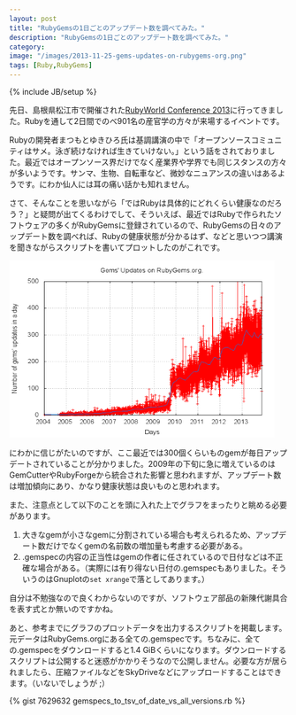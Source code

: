 ```yaml
---
layout: post
title: "RubyGemsの1日ごとのアップデート数を調べてみた。"
description: "RubyGemsの1日ごとのアップデート数を調べてみた。"
category:
image: "/images/2013-11-25-gems-updates-on-rubygems-org.png"
tags: [Ruby,RubyGems]
---
```

{% include JB/setup %}

先日、島根県松江市で開催された[RubyWorld Conference 2013](http://www.rubyworld-conf.org/ja/)に行ってきました。Rubyを通して2日間でのべ901名の産官学の方々が来場するイベントです。

Rubyの開発者まつもとゆきひろ氏は基調講演の中で「オープンソースコミュニティはサメ。泳ぎ続けなければ生きていけない。」という話をされておりました。最近ではオープンソース界だけでなく産業界や学界でも同じスタンスの方々が多いようです。サンマ、生物、自転車など、微妙なニュアンスの違いはあるようです。にわか仙人には耳の痛い話かも知れません。

さて、そんなことを思いながら「ではRubyは具体的にどれくらい健康なのだろう？」と疑問が出てくるわけでして、そういえば、最近ではRubyで作られたソフトウェアの多くがRubyGemsに登録されているので、RubyGemsの日々のアップデート数を調べれば、Rubyの健康状態が分かるはず、などと思いつつ講演を聞きながらスクリプトを書いてプロットしたのがこれです。


<div class="thumbnail">
  <img src="/images/2013-11-25-gems-updates-on-rubygems-org.png" width="480" height="320" alt="Gems' Updates on RubyGems.org"/>
</div>


にわかに信じがたいのですが、ここ最近では300個くらいものgemが毎日アップデートされていることが分かりました。2009年の下旬に急に増えているのはGemCutterやRubyForgeから統合された影響と思われますが、アップデート数は増加傾向にあり、かなり健康状態は良いものと思われます。

また、注意点として以下のことを頭に入れた上でグラフをまったりと眺める必要があります。

1. 大きなgemが小さなgemに分割されている場合も考えられるため、アップデート数だけでなくgemの名前数の増加量も考慮する必要がある。
2. .gemspecの内容の正当性はgemの作者に任されているので日付などは不正確な場合がある。（実際には有り得ない日付の.gemspecもありました。そういうのはGnuplotの`set xrange`で落としてあります。）

自分は不勉強なので良くわからないのですが、ソフトウェア部品の新陳代謝具合を表す式とか無いのですかね。

あと、参考までにグラフのプロットデータを出力するスクリプトを掲載します。元データはRubyGems.orgにある全ての.gemspecです。ちなみに、全ての.gemspecをダウンロードすると1.4 GiBくらいになります。ダウンロードするスクリプトは公開すると迷惑がかかりそうなので公開しません。必要な方が居られましたら、圧縮ファイルなどをSkyDriveなどにアップロードすることはできます。（いないでしょうが ;）

{% gist 7629632 gemspecs_to_tsv_of_date_vs_all_versions.rb %}